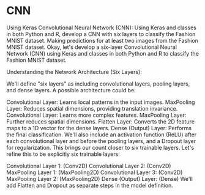 # CNN
Using Keras
Convolutional Neural Network (CNN):
Using Keras and classes in both Python and R, develop a CNN with six layers to classify the Fashion MNIST dataset.
Making predictions for at least two images from the Fashion MNIST dataset.
Okay, let's develop a six-layer Convolutional Neural Network (CNN) using Keras and classes in both Python and R to classify the Fashion MNIST dataset.

Understanding the Network Architecture (Six Layers):

We'll define "six layers" as including convolutional layers, pooling layers, and dense layers. A possible architecture could be:

Convolutional Layer: Learns local patterns in the input images.
MaxPooling Layer: Reduces spatial dimensions, providing translation invariance.
Convolutional Layer: Learns more complex features.
MaxPooling Layer: Further reduces spatial dimensions.
Flatten Layer: Converts the 2D feature maps to a 1D vector for the dense layers.
Dense (Output) Layer: Performs the final classification.
We'll also include an activation function (ReLU) after each convolutional layer and before the pooling layers, and a Dropout layer for regularization. This brings our count closer to six trainable layers. Let's refine this to be explicitly six trainable layers:

Convolutional Layer 1: (Conv2D)
Convolutional Layer 2: (Conv2D)
MaxPooling Layer 1: (MaxPooling2D)
Convolutional Layer 3: (Conv2D)
MaxPooling Layer 2: (MaxPooling2D)
Dense (Output) Layer: (Dense)
We'll add Flatten and Dropout as separate steps in the model definition.
